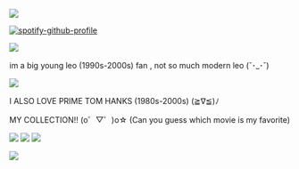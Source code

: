 ![](https://komarev.com/ghpvc/?username=your-github-username&abbreviated=true)

[![spotify-github-profile](https://spotify-github-profile.kittinanx.com/api/view?uid=wawr7uc2p4tz3bz7gesudnppv&cover_image=true&theme=natemoo-re&show_offline=false&background_color=121212&interchange=false&bar_color=6a8cb9&bar_color_cover=false)](https://github.com/kittinan/spotify-github-profile)

![](https://i.postimg.cc/LsrRwbpb/tumblr-pmxahp-Vmg91u675kj-1280.jpg)



im a big young leo (1990s-2000s) fan , not so much modern leo (˘･_･˘)


![](https://i.postimg.cc/cHFQmwYT/sub-buzz-22410-1477497728-2.jpg)

I ALSO LOVE PRIME TOM HANKS (1980s-2000s) (≧∇≦)ﾉ

MY COLLECTION!! (o゜▽゜)o☆ (Can you guess which movie is my favorite)

![](https://i.postimg.cc/SK8xGM28/IMG-0388.jpg)
![](https://i.postimg.cc/ydQtgf1T/IMG-0387.jpg)
![](https://i.postimg.cc/wTcPDTjv/IMG-0386.jpg)

![](https://64.media.tumblr.com/5306e2651fbcb88fb08d59f8724ce476/8664d2b18b51c167-3c/s250x400/26629fed510ae46bc61bc02f58143a17db5d91cf.gifv)
